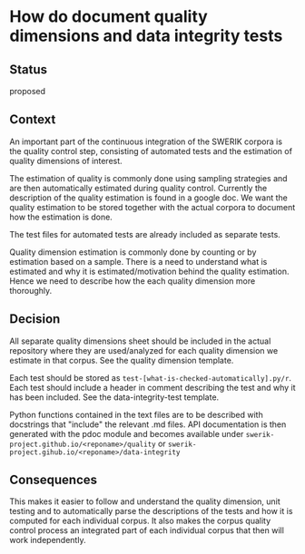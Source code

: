 # How do document quality dimensions and data integrity tests
## Status

proposed

## Context
An important part of the continuous integration of the SWERIK corpora is the quality control step, consisting of automated tests and the estimation of quality dimensions of interest.

The estimation of quality is commonly done using sampling strategies and are then automatically estimated during quality control. Currently the description of the quality estimation is found in a google doc. We want the quality estimation to be stored together with the actual corpora to document how the estimation is done.

The test files for automated tests are already included as separate tests. 

Quality dimension estimation is commonly done by counting or by estimation based on a sample. There is a need to understand what is estimated and why it is estimated/motivation behind the quality estimation. Hence we need to describe how the each quality dimension more thoroughly.

## Decision
All separate quality dimensions sheet should be included in the actual repository where they are used/analyzed for each quality dimension we estimate in that corpus. See the quality dimension template.

Each test should be stored as `test-[what-is-checked-automatically].py/r`. Each test should include a header in comment describing the test and why it has been included. See the data-integrity-test template.

Python functions contained in the text files are to be described with docstrings that "include" the relevant .md files. API documentation is then generated with the pdoc module and becomes available under `swerik-project.github.io/<reponame>/quality` or `swerik-project.gihub.io/<reponame>/data-integrity`

## Consequences
This makes it easier to follow and understand the quality dimension, unit testing and to automatically parse the descriptions of the tests and how it is computed for each individual corpus. It also makes the corpus quality control process an integrated part of each individual corpus that then will work independently. 

